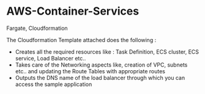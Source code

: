 # AWS-Container-Services
Fargate, Cloudformation

The Cloudformation Template attached does the following :

- Creates all the required resources like : Task Definition, ECS cluster, ECS service, Load Balancer etc..
- Takes care of the Networking aspects like, creation of VPC, subnets etc.. and updating the Route Tables with appropriate routes
- Outputs the DNS name of the load balancer through which you can access the sample application
